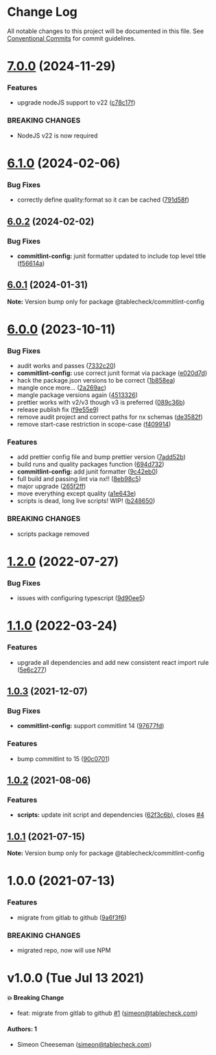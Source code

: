 # Change Log

All notable changes to this project will be documented in this file.
See [Conventional Commits](https://conventionalcommits.org) for commit guidelines.

# [7.0.0](https://github.com/tablecheck/frontend/compare/@tablecheck/commitlint-config@6.1.0...@tablecheck/commitlint-config@7.0.0) (2024-11-29)


### Features

* upgrade nodeJS support to v22 ([c78c17f](https://github.com/tablecheck/frontend/commit/c78c17f87f1869d86fab4398c3f76ed1f1f46888))


### BREAKING CHANGES

* NodeJS v22 is now required





# [6.1.0](https://github.com/tablecheck/frontend/compare/@tablecheck/commitlint-config@6.0.2...@tablecheck/commitlint-config@6.1.0) (2024-02-06)


### Bug Fixes

* correctly define quality:format so it can be cached ([791d58f](https://github.com/tablecheck/frontend/commit/791d58fac0bf61416a90e90c0fef1308db7fdbfd))





## [6.0.2](https://github.com/tablecheck/frontend/compare/@tablecheck/commitlint-config@6.0.1...@tablecheck/commitlint-config@6.0.2) (2024-02-02)


### Bug Fixes

* **commitlint-config:** junit formatter updated to include top level title ([f56614a](https://github.com/tablecheck/frontend/commit/f56614ac29bfb6eb14ceb3dcd4747bbc97cafa5a))





## [6.0.1](https://github.com/tablecheck/frontend/compare/@tablecheck/commitlint-config@6.0.0...@tablecheck/commitlint-config@6.0.1) (2024-01-31)

**Note:** Version bump only for package @tablecheck/commitlint-config





# [6.0.0](https://github.com/tablecheck/frontend/compare/@tablecheck/commitlint-config@1.2.0...@tablecheck/commitlint-config@6.0.0) (2023-10-11)


### Bug Fixes

* audit works and passes ([7332c20](https://github.com/tablecheck/frontend/commit/7332c2004082c17c20bd39fb3813d32a37af83d6))
* **commitlint-config:** use correct junit format via package ([e020d7d](https://github.com/tablecheck/frontend/commit/e020d7d9716d6199dd3a224b5343dd5ce0c644da))
* hack the package.json versions to be correct ([1b858ea](https://github.com/tablecheck/frontend/commit/1b858eab9ba0de977087116603e4c1890b6d2afe))
* mangle once more… ([2a269ac](https://github.com/tablecheck/frontend/commit/2a269ac580d662e0f63b9a90e2df96bc67dcd52c))
* mangle package versions again ([4513326](https://github.com/tablecheck/frontend/commit/4513326b88ed15769a35790ba0b6fea9af3648a7))
* prettier works with v2/v3 though v3 is preferred ([089c36b](https://github.com/tablecheck/frontend/commit/089c36b1fbbfd4583ed58f6a9570ecc980139abc))
* release publish fix ([f9e55e9](https://github.com/tablecheck/frontend/commit/f9e55e9cf3651cad4fd1d79d18735b9cea70396b))
* remove audit project and correct paths for nx schemas ([de3582f](https://github.com/tablecheck/frontend/commit/de3582f500210a398df306866072c66e89ea9668))
* remove start-case restriction in scope-case ([f409914](https://github.com/tablecheck/frontend/commit/f4099140612344c34a5cdc906faabbd66becc400))


### Features

* add prettier config file and bump prettier version ([7add52b](https://github.com/tablecheck/frontend/commit/7add52bfa6ffdaa065df490c8320f8025579a0d6))
* build runs and quality packages function ([694d732](https://github.com/tablecheck/frontend/commit/694d7327828f54794a5f4d9f6b56c116adb967d2))
* **commitlint-config:** add junit formatter ([9c42eb0](https://github.com/tablecheck/frontend/commit/9c42eb0da2c2a680c3af93fa77745f9d4a717f43))
* full build and passing lint via nx!! ([8eb98c5](https://github.com/tablecheck/frontend/commit/8eb98c51c72335db82550536acb35881958eea8c))
* major upgrade ([265f2ff](https://github.com/tablecheck/frontend/commit/265f2ffe33dd2afbd7c41ec261558a405a6eb67f))
* move everything except quality ([a1e643e](https://github.com/tablecheck/frontend/commit/a1e643eb8f2299623d070b56fc85e982dd088655))
* scripts is dead, long live scripts! WIP! ([b248650](https://github.com/tablecheck/frontend/commit/b2486506f43f40ed98a602e309fe3b58dcb845d5))


### BREAKING CHANGES

* scripts package removed





# [1.2.0](https://github.com/tablecheck/frontend/compare/@tablecheck/commitlint-config@1.1.0...@tablecheck/commitlint-config@1.2.0) (2022-07-27)


### Bug Fixes

* issues with configuring typescript ([9d90ee5](https://github.com/tablecheck/frontend/commit/9d90ee587802eefc1dc11b6d2b6a36605086c2d7))





# [1.1.0](https://github.com/tablecheck/frontend/compare/@tablecheck/commitlint-config@1.0.3...@tablecheck/commitlint-config@1.1.0) (2022-03-24)


### Features

* upgrade all dependencies and add new consistent react import rule ([5e6c277](https://github.com/tablecheck/frontend/commit/5e6c277cc49fe7bb95aa266dc06894afa2e53d58))





## [1.0.3](https://github.com/tablecheck/frontend/compare/@tablecheck/commitlint-config@1.0.2...@tablecheck/commitlint-config@1.0.3) (2021-12-07)


### Bug Fixes

* **commitlint-config:** support commitlint 14 ([97677fd](https://github.com/tablecheck/frontend/commit/97677fd8d49dab755b65a6bdc6f378a898378246))


### Features

* bump commitlint to 15 ([90c0701](https://github.com/tablecheck/frontend/commit/90c0701ceadf8aed7d1a9e8209910c2a420938cf))





## [1.0.2](https://github.com/tablecheck/frontend/compare/@tablecheck/commitlint-config@1.0.1...@tablecheck/commitlint-config@1.0.2) (2021-08-06)


### Features

* **scripts:** update init script and dependencies ([62f3c6b](https://github.com/tablecheck/frontend/commit/62f3c6b087b3a7f58e7894ff106dba73ef0ae499)), closes [#4](https://github.com/tablecheck/frontend/issues/4)





## [1.0.1](https://github.com/tablecheck/frontend/compare/@tablecheck/commitlint-config@1.0.0...@tablecheck/commitlint-config@1.0.1) (2021-07-15)

**Note:** Version bump only for package @tablecheck/commitlint-config





# 1.0.0 (2021-07-13)


### Features

* migrate from gitlab to github ([9a6f3f6](https://github.com/tablecheck/frontend/commit/9a6f3f6cd0c1b6f6eb1bce216aa0d3e66dede442))


### BREAKING CHANGES

* migrated repo, now will use NPM





# v1.0.0 (Tue Jul 13 2021)

#### 💥 Breaking Change

- feat: migrate from gitlab to github [#1](https://github.com/tablecheck/frontend/pull/1) (simeon@tablecheck.com)

#### Authors: 1

- Simeon Cheeseman (simeon@tablecheck.com)
